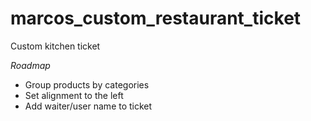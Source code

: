 # marcos_custom_restaurant_ticket
Custom kitchen ticket

*Roadmap*
- Group products by categories
- Set alignment to the left
- Add waiter/user name to ticket

